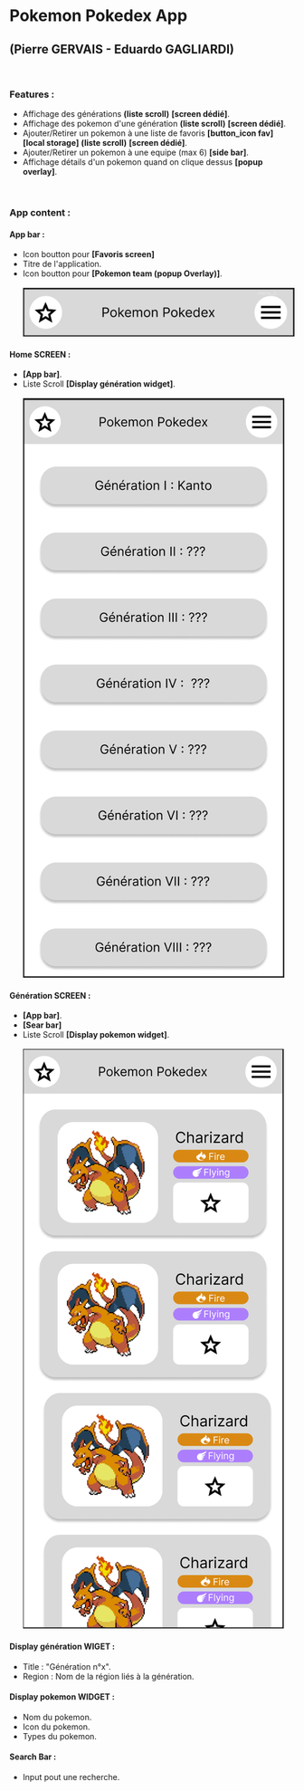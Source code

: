 # Pokemon Pokedex App 
## (Pierre GERVAIS - Eduardo GAGLIARDI)

<br/>

### Features :

- Affichage des générations **(liste scroll)** **[screen dédié]**.
- Affichage des pokemon d'une génération **(liste scroll)** **[screen dédié]**.
- Ajouter/Retirer un pokemon à une liste de favoris **[button_icon fav]** **[local storage]** **(liste scroll)** **[screen dédié]**.
- Ajouter/Retirer un pokemon à une equipe (max 6) **[side bar]**.
- Affichage détails d'un pokemon quand on clique dessus **[popup overlay]**.

<br/>

### App content :

#### App bar :
- Icon boutton pour **[Favoris screen]**
- Titre de l'application.
- Icon boutton pour **[Pokemon team (popup Overlay)]**.
<br/><br/>![App Bar Prototype](readme_img/app_bar_widget_prototype.png)

#### Home SCREEN :
- **[App bar]**.
- Liste Scroll **[Display génération widget]**.
<br/><br/>![Home Screen Prototype](readme_img/home_screen_prototype.png)

#### Génération SCREEN :
- **[App bar]**.
- **[Sear bar]**
- Liste Scroll **[Display pokemon widget]**.
<br/><br/>![Generation Screen Prototype](readme_img/generation_screen_prototype.png)

#### Display génération WIGET :
- Title : "Génération n°x".
- Region : Nom de la région liés à la génération.

#### Display pokemon WIDGET :
- Nom du pokemon.
- Icon du pokemon.
- Types du pokemon.

#### Search Bar :
- Input pout une recherche.